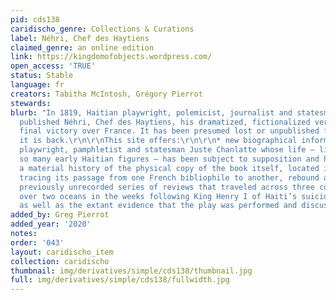 ```yaml
---
pid: cds138
caridischo_genre: Collections & Curations
label: Néhri, Chef des Haytiens
claimed_genre: an online edition
link: https://kingdomofobjects.wordpress.com/
open_access: 'TRUE'
status: Stable
language: fr
creators: Tabitha McIntosh, Grégory Pierrot
stewards: 
blurb: "In 1819, Haitian playwright, polemicist, journalist and statesman Juste Chanlatte
  published Néhri, Chef des Haytiens, his dramatized, fictionalized version of Haiti’s
  final victory over France. It has been presumed lost or unpublished for 200 years.\r\n\r\nToday,
  it is back.\r\n\r\nThis site offers:\r\n\r\n* new biographical information on poet,
  playwright, pamphletist and statesman Juste Chanlatte whose life – like that of
  so many early Haitian figures – has been subject to supposition and hearsay;\r\n\r\n*
  a material history of the physical copy of the book itself, located in Chantilly,
  tracing its passage from one French bibliophile to another, rebound and miscatalogued;\r\n\r\n*
  previously unrecorded series of reviews that traveled across three continents and
  over two oceans in the weeks following King Henry I of Haiti’s suicide in 1820,
  as well as the extant evidence that the play was performed and discussed."
added_by: Greg Pierrot
added_year: '2020'
notes: 
order: '043'
layout: caridischo_item
collection: caridischo
thumbnail: img/derivatives/simple/cds138/thumbnail.jpg
full: img/derivatives/simple/cds138/fullwidth.jpg
---
```

